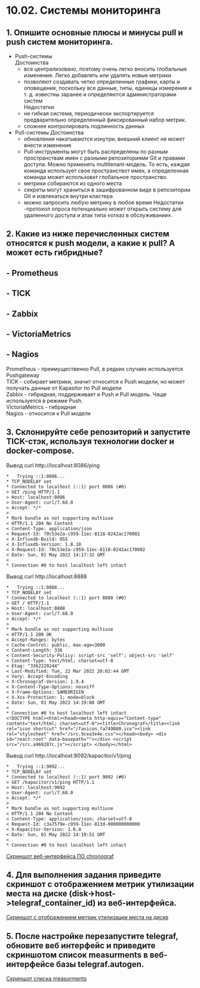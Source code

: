 # 10.02. Системы мониторинга


## 1. Опишите основные плюсы и минусы pull и push систем мониторинга.

  - Push-системы    
     Достоинства   
     - все централизовано, поэтому очень легко вносить глобальные изменения. Легко добавлять или удалять новые метрики
     - позволяют создавать четко определенные графики, карты и оповещения, поскольку все данные, типы, единицы измерения и т. д. известны заранее и определяются администраторами систем    
     Недостатки     
     - не гибкая система, периодически экспортируется предварительно определенный фиксированный набор метрик.
     - сложнее контролировать подлинность данных
  - Pull-системы
     Достоинства   
     - обновления накатываются изнутри, внешний клиент не может внести изменения
     - Pull-инструменты могут быть распределены по разным пространствам имен с разными репозиториями Git и правами доступа. Можно применять multitenant-модель. То есть, каждая команда использует свое пространствот имен, а определенная команда может использоват глобальное пространство.
     - метрики собираются из одного места
     - секреты могут храниться в зашифрованном виде в репозитории Git и извлекаться внутри кластера
     - можно запросить любую метрику в любое время
     Недостатки    
     -протокол опроса потенциально может открыть систему для удаленного доступа и атак типа «отказ в обслуживании».     


## 2. Какие из ниже перечисленных систем относятся к push модели, а какие к pull? А может есть гибридные?
##    - Prometheus
##    - TICK
##    - Zabbix
##    - VictoriaMetrics
##    - Nagios

  Prometheus - преимущественно Pull, в редких случаях используется Pushgateway     
  TICK - собирает метрики, значит относится к Push модели, но может получать данные от Kapasitor по Pull модели     
  Zabbix - гибридная, поддерживает и Push и Pull модель. Чаще используется в режиме  Push.    
  VictoriaMetrics - гибридная    
  Nagios - относится к Pull модели    

## 3. Склонируйте себе репозиторий и запустите TICK-стэк, используя технологии docker и docker-compose.

   Вывод curl http://localhost:8086/ping
```
*   Trying ::1:8086...
* TCP_NODELAY set
* Connected to localhost (::1) port 8086 (#0)
> GET /ping HTTP/1.1
> Host: localhost:8086
> User-Agent: curl/7.68.0
> Accept: */*
>
* Mark bundle as not supporting multiuse
< HTTP/1.1 204 No Content
< Content-Type: application/json
< Request-Id: 70c53e2a-c959-11ec-8118-0242ac170002
< X-Influxdb-Build: OSS
< X-Influxdb-Version: 1.8.10
< X-Request-Id: 70c53e2a-c959-11ec-8118-0242ac170002
< Date: Sun, 01 May 2022 14:17:32 GMT
<
* Connection #0 to host localhost left intact
```

  Вывод curl http://localhost:8888
```
*   Trying ::1:8888...
* TCP_NODELAY set
* Connected to localhost (::1) port 8888 (#0)
> GET / HTTP/1.1
> Host: localhost:8888
> User-Agent: curl/7.68.0
> Accept: */*
>
* Mark bundle as not supporting multiuse
< HTTP/1.1 200 OK
< Accept-Ranges: bytes
< Cache-Control: public, max-age=3600
< Content-Length: 336
< Content-Security-Policy: script-src 'self'; object-src 'self'
< Content-Type: text/html; charset=utf-8
< Etag: "3362220244"
< Last-Modified: Tue, 22 Mar 2022 20:02:44 GMT
< Vary: Accept-Encoding
< X-Chronograf-Version: 1.9.4
< X-Content-Type-Options: nosniff
< X-Frame-Options: SAMEORIGIN
< X-Xss-Protection: 1; mode=block
< Date: Sun, 01 May 2022 14:19:08 GMT
<
* Connection #0 to host localhost left intact
<!DOCTYPE html><html><head><meta http-equiv="Content-type" content="text/html; charset=utf-8"><title>Chronograf</title><link rel="icon shortcut" href="/favicon.fa749080.ico"><link rel="stylesheet" href="/src.9cea3e4e.css"></head><body> <div id="react-root" data-basepath=""></div> <script src="/src.a969287c.js"></script> </body></html>
```

  Вывод curl http://localhost:9092/kapacitor/v1/ping
```
*   Trying ::1:9092...
* TCP_NODELAY set
* Connected to localhost (::1) port 9092 (#0)
> GET /kapacitor/v1/ping HTTP/1.1
> Host: localhost:9092
> User-Agent: curl/7.68.0
> Accept: */*
>
* Mark bundle as not supporting multiuse
< HTTP/1.1 204 No Content
< Content-Type: application/json; charset=utf-8
< Request-Id: c3a7579e-c959-11ec-813d-000000000000
< X-Kapacitor-Version: 1.6.4
< Date: Sun, 01 May 2022 14:19:51 GMT
<
* Connection #0 to host localhost left intact
```

  [Скриншот веб-интерфейса ПО chronograf](https://github.com/chuckberry321/netology-10-monitoring-02-systems/blob/main/screenshots/screenshot_chronograf.png)

## 4. Для выполнения задания приведите скриншот с отображением метрик утилизации места на диске (disk->host->telegraf_container_id) из веб-интерфейса.

  [Скриншот с отображением метрик утилизации места на диске](https://github.com/chuckberry321/netology-10-monitoring-02-systems/blob/main/screenshots/disk_metric.png)

## 5. После настройке перезапустите telegraf, обновите веб интерфейс и приведите скриншотом список measurments в веб-интерфейсе базы telegraf.autogen.

  [Скриншот списка measurments](https://github.com/chuckberry321/netology-10-monitoring-02-systems/blob/main/screenshots/docker_metrics.png)
